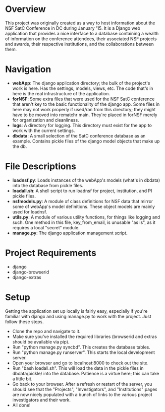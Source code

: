 Overview
==========
  This project was originally created as a way to host information about the NSF SatC Conference in DC during January '15. It is a Django web application that provides a nice interface to a database containing a wealth of information on the conference attendees, their associated NSF projects and awards, their respective institutions, and the collaborations between them.

Navigation
==========
  - **webApp**: The django application directory; the bulk of the project's work is here. Has the settings, models, views, etc. The code that's in here is the real infrastructure of the application. 
  - **forNSF**: Some extra files that were used for the NSF SatC conference that aren't key to the basic functionality of the django app. Some files in here may not work properly if used/ran from this directory; they might have to be moved into rematchr main. They're placed in forNSF merely for organization and cleanliness.
  - **logs**: A directory for logging. This directory must exist for the app to work with the current settings.
  - **dbdata**: A small selection of the SatC conference database as an example. Contains pickle files of the django model objects that make up the db.
  
File Descriptions
==========
  - **loadnsf.py**: Loads instances of the webApp's models (what's in dbdata) into the database from pickle files. 
  - **loadall.sh**: A shell script to run loadnsf for project, institution, and PI pickle files.
  - **nsfmodels.py**: A module of class definitions for NSF data that mirror some of webApp's model definitions. These object models are mainly used for loadnsf. 
  - **utils.py**: A module of various utility functions, for things like logging and such. One method in this file, key_from_email, is unusable "as is", as it requires a local "secret" module.
  - **manage.py**: The django application management script. 

Project Requirements
==========
  - django
  - django-browserid
  - django-extras

Setup
==========
  Getting the application set up locally is fairly easy, especially if you're familiar with django and using manage.py to work with the project. Just follow these steps.
  - Clone the repo and navigate to it.
  - Make sure you've installed the required libraries (browserid and extras should be available via pip).
  - Run "python manage.py syncbd". This creates the database tables.
  - Run "python manage.py runserver". This starts the local development server.
  - Open your browser and go to localhost:8000 to check out the site.
  - Run "bash loadall.sh". This will load the data in the pickle files in dbdata/pickle/ into the database. Patience is a virtue here; this can take a little bit.
  - Go back to your browser. After a refresh or restart of the server, you should see that the "Projects", "Investigators", and "Institutions" pages are now nicely populated with a bunch of links to the various project investigators and their work. 
  - All done!
  
